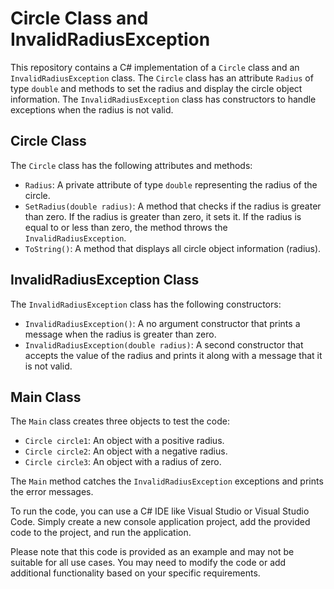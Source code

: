 # Circle Class and InvalidRadiusException

This repository contains a C# implementation of a `Circle` class and an `InvalidRadiusException` class. The `Circle` class has an attribute `Radius` of type `double` and methods to set the radius and display the circle object information. The `InvalidRadiusException` class has constructors to handle exceptions when the radius is not valid.

## Circle Class

The `Circle` class has the following attributes and methods:

- `Radius`: A private attribute of type `double` representing the radius of the circle.
- `SetRadius(double radius)`: A method that checks if the radius is greater than zero. If the radius is greater than zero, it sets it. If the radius is equal to or less than zero, the method throws the `InvalidRadiusException`.
- `ToString()`: A method that displays all circle object information (radius).

## InvalidRadiusException Class

The `InvalidRadiusException` class has the following constructors:

- `InvalidRadiusException()`: A no argument constructor that prints a message when the radius is greater than zero.
- `InvalidRadiusException(double radius)`: A second constructor that accepts the value of the radius and prints it along with a message that it is not valid.

## Main Class

The `Main` class creates three objects to test the code:

- `Circle circle1`: An object with a positive radius.
- `Circle circle2`: An object with a negative radius.
- `Circle circle3`: An object with a radius of zero.

The `Main` method catches the `InvalidRadiusException` exceptions and prints the error messages.

To run the code, you can use a C# IDE like Visual Studio or Visual Studio Code. Simply create a new console application project, add the provided code to the project, and run the application.

Please note that this code is provided as an example and may not be suitable for all use cases. You may need to modify the code or add additional functionality based on your specific requirements.
